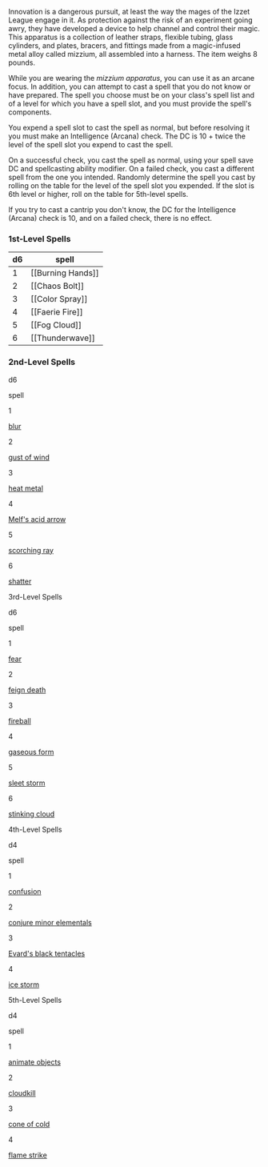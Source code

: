 Innovation is a dangerous pursuit, at least the way the mages of the Izzet League engage in it. As protection against the risk of an experiment going awry, they have developed a device to help channel and control their magic. This apparatus is a collection of leather straps, flexible tubing, glass cylinders, and plates, bracers, and fittings made from a magic-infused metal alloy called mizzium, all assembled into a harness. The item weighs 8 pounds.

While you are wearing the _mizzium apparatus_, you can use it as an arcane focus. In addition, you can attempt to cast a spell that you do not know or have prepared. The spell you choose must be on your class's spell list and of a level for which you have a spell slot, and you must provide the spell's components.

You expend a spell slot to cast the spell as normal, but before resolving it you must make an Intelligence (Arcana) check. The DC is 10 + twice the level of the spell slot you expend to cast the spell.

On a successful check, you cast the spell as normal, using your spell save DC and spellcasting ability modifier. On a failed check, you cast a different spell from the one you intended. Randomly determine the spell you cast by rolling on the table for the level of the spell slot you expended. If the slot is 6th level or higher, roll on the table for 5th-level spells.

If you try to cast a cantrip you don't know, the DC for the Intelligence (Arcana) check is 10, and on a failed check, there is no effect.

### 1st-Level Spells

| d6  | spell             |
| --- | ----------------- |
| 1   | [[Burning Hands]] |
| 2   | [[Chaos Bolt]]    |
| 3   | [[Color Spray]]   |
| 4   | [[Faerie Fire]]   |
| 5   | [[Fog Cloud]]     |
| 6   | [[Thunderwave]]   |

### 2nd-Level Spells

d6

spell

1

[blur](https://5e.tools/spells.html#blur_phb)

2

[gust of wind](https://5e.tools/spells.html#gust%20of%20wind_phb)

3

[heat metal](https://5e.tools/spells.html#heat%20metal_phb)

4

[Melf's acid arrow](https://5e.tools/spells.html#melf's%20acid%20arrow_phb)

5

[scorching ray](https://5e.tools/spells.html#scorching%20ray_phb)

6

[shatter](https://5e.tools/spells.html#shatter_phb)

3rd-Level Spells

d6

spell

1

[fear](https://5e.tools/spells.html#fear_phb)

2

[feign death](https://5e.tools/spells.html#feign%20death_phb)

3

[fireball](https://5e.tools/spells.html#fireball_phb)

4

[gaseous form](https://5e.tools/spells.html#gaseous%20form_phb)

5

[sleet storm](https://5e.tools/spells.html#sleet%20storm_phb)

6

[stinking cloud](https://5e.tools/spells.html#stinking%20cloud_phb)

4th-Level Spells

d4

spell

1

[confusion](https://5e.tools/spells.html#confusion_phb)

2

[conjure minor elementals](https://5e.tools/spells.html#conjure%20minor%20elementals_phb)

3

[Evard's black tentacles](https://5e.tools/spells.html#evard's%20black%20tentacles_phb)

4

[ice storm](https://5e.tools/spells.html#ice%20storm_phb)

5th-Level Spells

d4

spell

1

[animate objects](https://5e.tools/spells.html#animate%20objects_phb)

2

[cloudkill](https://5e.tools/spells.html#cloudkill_phb)

3

[cone of cold](https://5e.tools/spells.html#cone%20of%20cold_phb)

4

[flame strike](https://5e.tools/spells.html#flame%20strike_phb)